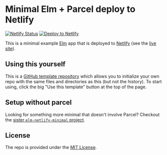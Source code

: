 # Minimal Elm + Parcel deploy to Netlify

[![Netlify Status](https://api.netlify.com/api/v1/badges/9429c584-fc7a-4812-9ebb-df8a3ae3ca92/deploy-status)](https://app.netlify.com/sites/elm-netlify-parcel/deploys) [![Deploy to Netlify](https://www.netlify.com/img/deploy/button.svg)](https://app.netlify.com/start/deploy?repository=https://github.com/JoelQ/elm-netlify-parcel)

This is a minimal example [Elm](https://elm-lang.org) app that is deployed to
[Netlify](https://www.netlify.com/) (see the [live site](https://elm-netlify-parcel.netlify.app/)).

## Using this yourself

This is a [GitHub template repository](https://docs.github.com/en/free-pro-team@latest/github/creating-cloning-and-archiving-repositories/creating-a-repository-from-a-template)
which allows you to initialize your own repo with the same files and directories
as this (but not the history). To start using, click the big "Use this template"
button at the top of the page.

## Setup without parcel

Looking for something more minimal that doesn't involve Parcel? Checkout the
[sister `elm-netlify-minimal` project](https://github.com/JoelQ/elm-netlify-minimal).

## License

The repo is provided under the [MIT License](LICENSE).
